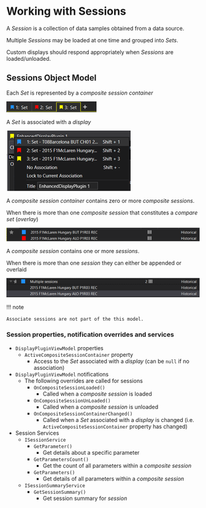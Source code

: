 # Working with Sessions

A _Session_ is a collection of data samples obtained from a data source.

Multiple _Sessions_ may be loaded at one time and grouped into _Sets_.

Custom displays should respond appropriately when _Sessions_ are loaded/unloaded.

## Sessions Object Model

Each _Set_ is represented by a _composite session container_

![Set]( ../../atlas/devguide/assets/images/devguide/sets.png)

A _Set_ is associated with a _display_

![Associated Set]( ../../atlas/devguide/assets/images/devguide/associateset.png)

A _composite session container_ contains zero or more _composite sessions_.

When there is more than one _composite session_ that constitutes a _compare set_ (_overlay_)

![Overlay Set]( ../../atlas/devguide/assets/images/devguide/overlayset.png)

A _composite session_ contains one or more _sessions_.

When there is more than one _session_ they can either be appended or overlaid

![Append Set]( ../../atlas/devguide/assets/images/devguide/appendset.png)

!!! note

    Associate sessions are not part of the this model.

### Session properties, notification overrides and services

- `DisplayPluginViewModel` properties
    - `ActiveCompositeSessionContainer` property
        - Access to the _Set_ associated with a _display_ (can be `null` if no association)
- `DisplayPluginViewModel` notifications
    - The following overrides are called for sessions
        - `OnCompositeSessionLoaded()`
            - Called when a _composite session_ is loaded
        - `OnCompositeSessionUnLoaded()`
            - Called when a _composite session_ is unloaded
        - `OnCompositeSessionContainerChanged()`
            - Called when a _Set_ associated with a _display_ is changed (i.e. `ActiveCompositeSessionContainer` property has changed)
- Session Services
    - `ISessionService`
        - `GetParameter()`
            - Get details about a specific parameter
        - `GetParametersCount()`
            -  Get the count of all parameters within a _composite session_
        - `GetParameters()`
            - Get details of all parameters within a _composite session_
    - `ISessionSummaryService`
        - `GetSessionSummary()`
            - Get session summary for _session_

